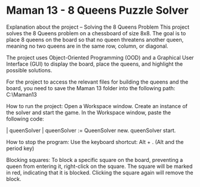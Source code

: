 #  Maman 13 - 8 Queens Puzzle Solver

Explanation about the project – Solving the 8 Queens Problem
This project solves the 8 Queens problem on a chessboard of size 8x8.
The goal is to place 8 queens on the board so that no queen threatens another queen, meaning no two queens are in the same row, column, or diagonal.

The project uses Object-Oriented Programming (OOD) and a Graphical User Interface (GUI) to display the board, place the queens, and highlight the possible solutions.

For the project to access the relevant files for building the queens and the board, you need to save the Maman 13 folder into the following path:
C:\Maman13

How to run the project:
Open a Workspace window.
Create an instance of the solver and start the game.
In the Workspace window, paste the following code:

| queenSolver |
queenSolver := QueenSolver new.
queenSolver start.

How to stop the program:
Use the keyboard shortcut: Alt + . (Alt and the period key)

Blocking squares:
To block a specific square on the board, preventing a queen from entering it, right-click on the square.
The square will be marked in red, indicating that it is blocked.
Clicking the square again will remove the block.

